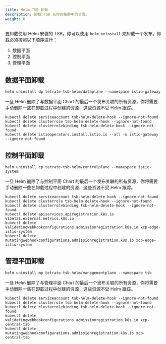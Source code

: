 ```yaml
---
title: Helm TSB 卸载
description: 卸载 TSB 从你的集群中的步骤。
weight: 6
---
```


要卸载使用 Helm 安装的 TSB，你可以使用 `helm uninstall` 来卸载一个发布。卸载必须按照以下顺序进行：

1. 数据平面
2. 控制平面
3. 管理平面

## 数据平面卸载

```shell
helm uninstall dp tetrate-tsb-helm/dataplane --namespace istio-gateway
```

一旦 Helm 删除了与数据平面 Chart 的最后一个发布关联的所有资源，你将需要手动删除一些在卸载过程中创建的资源，这些资源不受 Helm 跟踪。

```shell
kubectl delete serviceaccount tsb-helm-delete-hook --ignore-not-found
kubectl delete clusterrole tsb-helm-delete-hook --ignore-not-found
kubectl delete clusterrolebinding tsb-helm-delete-hook --ignore-not-found
kubectl delete istiooperators.install.istio.io --all -n istio-gateway --ignore-not-found
```

## 控制平面卸载

```shell
helm uninstall cp tetrate-tsb-helm/controlplane --namespace istio-system
```

一旦 Helm 删除了与控制平面 Chart 的最后一个发布关联的所有资源，你将需要手动删除一些在卸载过程中创建的资源，这些资源不受 Helm 跟踪。

```shell
kubectl delete serviceaccount tsb-helm-delete-hook --ignore-not-found
kubectl delete clusterrole tsb-helm-delete-hook --ignore-not-found
kubectl delete clusterrolebinding tsb-helm-delete-hook --ignore-not-found
kubectl delete apiservices.apiregistration.k8s.io v1beta1.external.metrics.k8s.io
kubectl delete validatingwebhookconfigurations.admissionregistration.k8s.io xcp-edge-istio-system
kubectl delete mutatingwebhookconfigurations.admissionregistration.k8s.io xcp-edge-istio-system
```

## 管理平面卸载

```shell
helm uninstall mp tetrate-tsb-helm/managementplane --namespace tsb
```

一旦 Helm 删除了与管理平面 Chart 的最后一个发布关联的所有资源，你将需要手动删除一些在卸载过程中创建的资源，这些资源不受 Helm 跟踪。

```shell
kubectl delete serviceaccount tsb-helm-delete-hook --ignore-not-found
kubectl delete clusterrole tsb-helm-delete-hook --ignore-not-found
kubectl delete clusterrolebinding tsb-helm-delete-hook --ignore-not-found
kubectl delete validatingwebhookconfigurations.admissionregistration.k8s.io xcp-central-tsb
kubectl delete mutatingwebhookconfigurations.admissionregistration.k8s.io xcp-central-tsb
```
